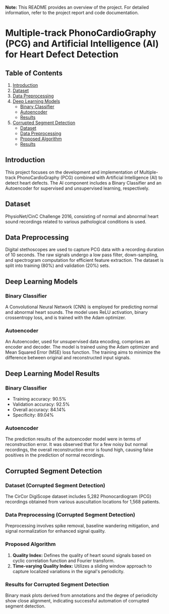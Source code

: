 **Note:** This README provides an overview of the project. For detailed information, refer to the project report and code documentation.

# Multiple-track PhonoCardioGraphy (PCG) and Artificial Intelligence (AI) for Heart Defect Detection

## Table of Contents
1. [Introduction](#introduction)
2. [Dataset](#dataset)
3. [Data Preprocessing](#data-preprocessing)
4. [Deep Learning Models](#deep-learning-models)
   - [Binary Classifier](#binary-classifier)
   - [Autoencoder](#autoencoder)
   - [Results](#deep-learning-model-results)
5. [Corrupted Segment Detection](#corrupted-segment-detection)
   - [Dataset](#dataset-corrupted-segment-detection)
   - [Data Preprocessing](#data-preprocessing-corrupted-segment-detection)
   - [Proposed Algorithm](#proposed-algorithm)
   - [Results](#results-for-corrupted-segment-detection)

## Introduction
This project focuses on the development and implementation of Multiple-track PhonoCardioGraphy (PCG) combined with Artificial Intelligence (AI) to detect heart defects. The AI component includes a Binary Classifier and an Autoencoder for supervised and unsupervised learning, respectively.

## Dataset
PhysioNet/CinC Challenge 2016, consisting of normal and abnormal heart sound recordings related to various pathological conditions is used.

## Data Preprocessing
Digital stethoscopes are used to capture PCG data with a recording duration of 10 seconds. The raw signals undergo a low pass filter, down-sampling, and spectrogram computation for efficient feature extraction. The dataset is split into training (80%) and validation (20%) sets.

## Deep Learning Models
### Binary Classifier
A Convolutional Neural Network (CNN) is employed for predicting normal and abnormal heart sounds. The model uses ReLU activation, binary crossentropy loss, and is trained with the Adam optimizer.

### Autoencoder
An Autoencoder, used for unsupervised data encoding, comprises an encoder and decoder. The model is trained using the Adam optimizer and Mean Squared Error (MSE) loss function. The training aims to minimize the difference between original and reconstructed input signals.

## Deep Learning Model Results
### Binary Classifier
- Training accuracy: 90.5%
- Validation accuracy: 92.5%
- Overall accuracy: 84.14%
- Specificity: 89.04%

### Autoencoder
The prediction results of the autoencoder model were in terms of reconstruction error. It was observed that for a few noisy but normal recordings, the overall reconstruction error is found high, causing false positives in the prediction of normal recordings.

## Corrupted Segment Detection
### Dataset (Corrupted Segment Detection)
The CirCor DigiScope dataset includes 5,282 Phonocardiogram (PCG) recordings obtained from various auscultation locations for 1,568 patients.

### Data Preprocessing (Corrupted Segment Detection)
Preprocessing involves spike removal, baseline wandering mitigation, and signal normalization for enhanced signal quality.

### Proposed Algorithm
1. **Quality Index:** Defines the quality of heart sound signals based on cyclic correlation function and Fourier transform.
2. **Time-varying Quality Index:** Utilizes a sliding window approach to capture localized variations in the signal's periodicity.

### Results for Corrupted Segment Detection
Binary mask plots derived from annotations and the degree of periodicity show close alignment, indicating successful automation of corrupted segment detection.

